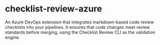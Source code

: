 # checklist-review-azure
An Azure DevOps extension that integrates markdown-based code review checklists into your pipelines. It ensures that code changes meet review standards before merging, using the Checklist Review CLI as the validation engine.
